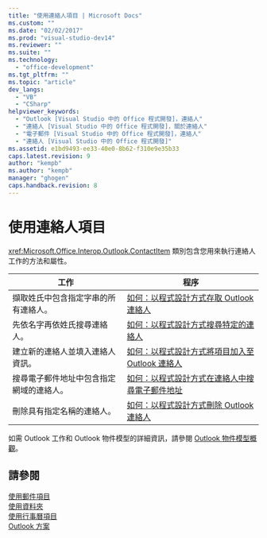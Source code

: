 ```yaml
---
title: "使用連絡人項目 | Microsoft Docs"
ms.custom: ""
ms.date: "02/02/2017"
ms.prod: "visual-studio-dev14"
ms.reviewer: ""
ms.suite: ""
ms.technology: 
  - "office-development"
ms.tgt_pltfrm: ""
ms.topic: "article"
dev_langs: 
  - "VB"
  - "CSharp"
helpviewer_keywords: 
  - "Outlook [Visual Studio 中的 Office 程式開發]，連絡人"
  - "連絡人 [Visual Studio 中的 Office 程式開發]，關於連絡人"
  - "電子郵件 [Visual Studio 中的 Office 程式開發]，連絡人"
  - "連絡人 [Visual Studio 中的 Office 程式開發]"
ms.assetid: e1bd9493-ee33-40e0-8b62-f310e9e35b33
caps.latest.revision: 9
author: "kempb"
ms.author: "kempb"
manager: "ghogen"
caps.handback.revision: 8
---
```

# 使用連絡人項目
  <xref:Microsoft.Office.Interop.Outlook.ContactItem> 類別包含您用來執行連絡人工作的方法和屬性。  
  
|工作|程序|  
|--------|--------|  
|擷取姓氏中包含指定字串的所有連絡人。|[如何：以程式設計方式存取 Outlook 連絡人](../vsto/how-to-programmatically-access-outlook-contacts.md)|  
|先依名字再依姓氏搜尋連絡人。|[如何：以程式設計方式搜尋特定的連絡人](../vsto/how-to-programmatically-search-for-a-specific-contact.md)|  
|建立新的連絡人並填入連絡人資訊。|[如何：以程式設計方式將項目加入至 Outlook 連絡人](../vsto/how-to-programmatically-add-an-entry-to-outlook-contacts.md)|  
|搜尋電子郵件地址中包含指定網域的連絡人。|[如何：以程式設計方式在連絡人中搜尋電子郵件地址](../vsto/how-to-programmatically-search-for-an-e-mail-address-in-contacts.md)|  
|刪除具有指定名稱的連絡人。|[如何：以程式設計方式刪除 Outlook 連絡人](../vsto/how-to-programmatically-delete-outlook-contacts.md)|  
  
 如需 Outlook 工作和 Outlook 物件模型的詳細資訊，請參閱 [Outlook 物件模型概觀](../vsto/outlook-object-model-overview.md)。  
  
## 請參閱  
 [使用郵件項目](../vsto/working-with-mail-items.md)   
 [使用資料夾](../vsto/working-with-folders.md)   
 [使用行事曆項目](../vsto/working-with-calendar-items.md)   
 [Outlook 方案](../vsto/outlook-solutions.md)  
  
  